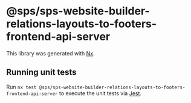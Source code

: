 # @sps/sps-website-builder-relations-layouts-to-footers-frontend-api-server

This library was generated with [Nx](https://nx.dev).

## Running unit tests

Run `nx test @sps/sps-website-builder-relations-layouts-to-footers-frontend-api-server` to execute the unit tests via [Jest](https://jestjs.io).

